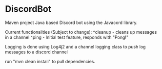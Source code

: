 # DiscordBot
Maven project Java based Discord bot using the Javacord library.

Current functionalities (Subject to change):
^cleanup - cleans up messages in a channel
^ping - Initial test feature, responds with "Pong!"

Logging is done using Log4j2 and a channel logging class to push log messages to a discord channel

run "mvn clean install" to pull dependencies.

